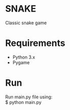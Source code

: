 # SNAKE  
Classic snake game

# Requirements  
* Python 3.x
* Pygame

# Run
Run main.py file using:  
$ python main.py




